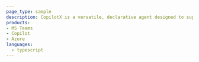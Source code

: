 ```yaml
---
page_type: sample
description: CopilotX is a versatile, declarative agent designed to support various industry verticals, including ITES, Manufacturing, Retail, and Healthcare. It tailors its functionality based on the selected data from the repository below, adapting to the specific needs and workflows of each sector.
products: 
- MS Teams
- Copilot
- Azure 
languages:
  - typescript
---
```

